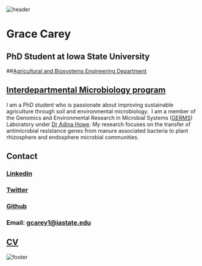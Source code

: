 ![header](header.png)

# Grace Carey
## PhD Student at Iowa State University
##[Agricultural and Biosystems Engineering Department](https://www.abe.iastate.edu/)
## [Interdepartmental Microbiology program](https://www.micrograd.iastate.edu/)

I am a PhD student who is passionate about improving sustainable agriculture through soil and environmental microbiology.  I am a member of the Genomics and Environmental Research in Microbial Systems ([GERMS](http://www.germslab.org/)) Laboratory under [Dr Adina Howe](https://www.abe.iastate.edu/adina-howe/). My research focuses on the transfer of antimicrobial resistance genes from manure associated bacteria to plant rhizosphere and endosphere microbial communities.

## Contact

### [Linkedin](https://www.linkedin.com/in/grace-carey94/)

### [Twitter](https://twitter.com/gcmicrobe)

### [Github](https://github.com/gcarey1)

### Email: gcarey1@iastate.edu

## [CV](https://drive.google.com/file/d/1SwITybVAVAr07zX4ksvWOx8BBpqjjgiT/view?usp=sharing)

![footer](footer.png)
